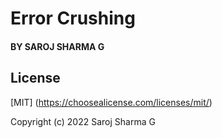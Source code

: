 
# Error Crushing  

#### BY SAROJ SHARMA G

## License

[MIT] (https://choosealicense.com/licenses/mit/) 

Copyright (c) 2022 Saroj Sharma G
